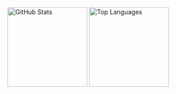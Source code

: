 <div>
  <img height="180em" src="https://github-readme-stats.vercel.app/api?username=wuhoops&show_icons=true&theme=radical" alt="GitHub Stats" />
  <img height="180em" src="https://github-readme-stats.vercel.app/api/top-langs/?username=wuhoops&layout=compact" alt="Top Languages" />
</div>
